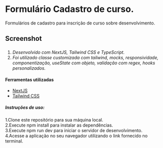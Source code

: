 # Formulário Cadastro de curso.

Formulários de cadastro para inscrição de curso sobre desenvolvimento.

## Screenshot

###

1. _Desenvolvido com NextJS, Tailwind CSS e TypeScript._
2. _Foi utilizado classe customizada com tailwind, mocks, responsividade, componentização, useState com objeto, validação com regex, hooks personalizados._

#### Ferramentas utilizadas

- [NextJS](https://nextjs.org/)
- [Tailwind CSS](https://tailwindcss.com/)

##### Instruções de uso:

1.Clone este repositório para sua máquina local.
</br>
2.Execute npm install para instalar as dependências.
</br>
3.Execute npm run dev para iniciar o servidor de desenvolvimento.
</br>
4.Acesse a aplicação no seu navegador utilizando o link fornecido no terminal.
